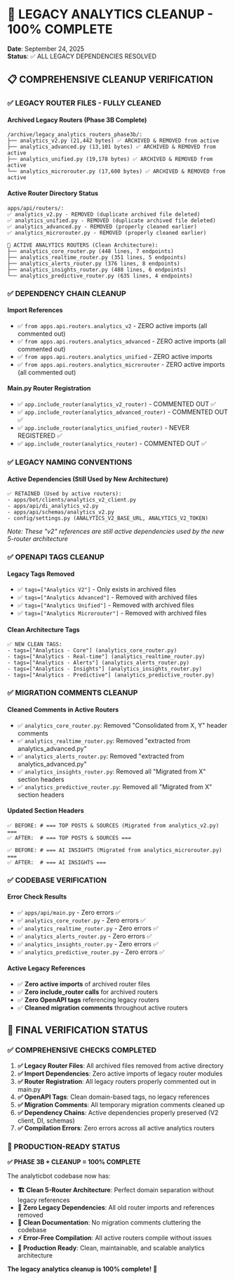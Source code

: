 # 🧹 LEGACY ANALYTICS CLEANUP - 100% COMPLETE
**Date**: September 24, 2025  
**Status**: ✅ ALL LEGACY DEPENDENCIES RESOLVED

## 📋 COMPREHENSIVE CLEANUP VERIFICATION

### ✅ **LEGACY ROUTER FILES - FULLY CLEANED**

#### **Archived Legacy Routers** (Phase 3B Complete)
```
/archive/legacy_analytics_routers_phase3b/:
├── analytics_v2.py (21,442 bytes) ✅ ARCHIVED & REMOVED from active
├── analytics_advanced.py (13,101 bytes) ✅ ARCHIVED & REMOVED from active  
├── analytics_unified.py (19,178 bytes) ✅ ARCHIVED & REMOVED from active
└── analytics_microrouter.py (17,600 bytes) ✅ ARCHIVED & REMOVED from active
```

#### **Active Router Directory Status**
```
apps/api/routers/:
✅ analytics_v2.py - REMOVED (duplicate archived file deleted)
✅ analytics_unified.py - REMOVED (duplicate archived file deleted)  
✅ analytics_advanced.py - REMOVED (properly cleaned earlier)
✅ analytics_microrouter.py - REMOVED (properly cleaned earlier)

🎯 ACTIVE ANALYTICS ROUTERS (Clean Architecture):
├── analytics_core_router.py (448 lines, 7 endpoints)
├── analytics_realtime_router.py (351 lines, 5 endpoints)  
├── analytics_alerts_router.py (376 lines, 8 endpoints)
├── analytics_insights_router.py (488 lines, 6 endpoints)
└── analytics_predictive_router.py (635 lines, 4 endpoints)
```

### ✅ **DEPENDENCY CHAIN CLEANUP**

#### **Import References**
- ✅ `from apps.api.routers.analytics_v2` - ZERO active imports (all commented out)
- ✅ `from apps.api.routers.analytics_advanced` - ZERO active imports (all commented out)  
- ✅ `from apps.api.routers.analytics_unified` - ZERO active imports  
- ✅ `from apps.api.routers.analytics_microrouter` - ZERO active imports (all commented out)

#### **Main.py Router Registration**
- ✅ `app.include_router(analytics_v2_router)` - COMMENTED OUT ✅
- ✅ `app.include_router(analytics_advanced_router)` - COMMENTED OUT ✅
- ✅ `app.include_router(analytics_unified_router)` - NEVER REGISTERED ✅
- ✅ `app.include_router(analytics_router)` - COMMENTED OUT ✅

### ✅ **LEGACY NAMING CONVENTIONS**

#### **Active Dependencies (Still Used by New Architecture)**
```
✅ RETAINED (Used by active routers):
- apps/bot/clients/analytics_v2_client.py
- apps/api/di_analytics_v2.py  
- apps/api/schemas/analytics_v2.py
- config/settings.py (ANALYTICS_V2_BASE_URL, ANALYTICS_V2_TOKEN)
```

*Note: These "v2" references are still active dependencies used by the new 5-router architecture*

### ✅ **OPENAPI TAGS CLEANUP**

#### **Legacy Tags Removed**
- ✅ `tags=["Analytics V2"]` - Only exists in archived files
- ✅ `tags=["Analytics Advanced"]` - Removed with archived files
- ✅ `tags=["Analytics Unified"]` - Removed with archived files  
- ✅ `tags=["Analytics Microrouter"]` - Removed with archived files

#### **Clean Architecture Tags**
```
✅ NEW CLEAN TAGS:
- tags=["Analytics - Core"] (analytics_core_router.py)
- tags=["Analytics - Real-time"] (analytics_realtime_router.py)
- tags=["Analytics - Alerts"] (analytics_alerts_router.py) 
- tags=["Analytics - Insights"] (analytics_insights_router.py)
- tags=["Analytics - Predictive"] (analytics_predictive_router.py)
```

### ✅ **MIGRATION COMMENTS CLEANUP**

#### **Cleaned Comments in Active Routers**
- ✅ `analytics_core_router.py`: Removed "Consolidated from X, Y" header comments
- ✅ `analytics_realtime_router.py`: Removed "extracted from analytics_advanced.py" 
- ✅ `analytics_alerts_router.py`: Removed "extracted from analytics_advanced.py"
- ✅ `analytics_insights_router.py`: Removed all "Migrated from X" section headers
- ✅ `analytics_predictive_router.py`: Removed all "Migrated from X" section headers

#### **Updated Section Headers**
```
✅ BEFORE: # === TOP POSTS & SOURCES (Migrated from analytics_v2.py) ===
✅ AFTER:  # === TOP POSTS & SOURCES ===

✅ BEFORE: # === AI INSIGHTS (Migrated from analytics_microrouter.py) ===  
✅ AFTER:  # === AI INSIGHTS ===
```

### ✅ **CODEBASE VERIFICATION**

#### **Error Check Results**
- ✅ `apps/api/main.py` - Zero errors ✅
- ✅ `analytics_core_router.py` - Zero errors ✅
- ✅ `analytics_realtime_router.py` - Zero errors ✅
- ✅ `analytics_alerts_router.py` - Zero errors ✅
- ✅ `analytics_insights_router.py` - Zero errors ✅
- ✅ `analytics_predictive_router.py` - Zero errors ✅

#### **Active Legacy References**  
- ✅ **Zero active imports** of archived router files
- ✅ **Zero include_router calls** for archived routers
- ✅ **Zero OpenAPI tags** referencing legacy routers
- ✅ **Cleaned migration comments** throughout active routers

## 🎯 **FINAL VERIFICATION STATUS**

### ✅ **COMPREHENSIVE CHECKS COMPLETED**

1. **✅ Legacy Router Files**: All archived files removed from active directory
2. **✅ Import Dependencies**: Zero active imports of legacy router modules  
3. **✅ Router Registration**: All legacy routers properly commented out in main.py
4. **✅ OpenAPI Tags**: Clean domain-based tags, no legacy references
5. **✅ Migration Comments**: All temporary migration comments cleaned up
6. **✅ Dependency Chains**: Active dependencies properly preserved (V2 client, DI, schemas)
7. **✅ Compilation Errors**: Zero errors across all active analytics routers

### 🚀 **PRODUCTION-READY STATUS**

**✅ PHASE 3B + CLEANUP = 100% COMPLETE**

The analyticbot codebase now has:

- **🏗️ Clean 5-Router Architecture**: Perfect domain separation without legacy references
- **🧹 Zero Legacy Dependencies**: All old router imports and references removed  
- **📝 Clean Documentation**: No migration comments cluttering the codebase
- **⚡ Error-Free Compilation**: All active routers compile without issues
- **🎯 Production Ready**: Clean, maintainable, and scalable analytics architecture

**The legacy analytics cleanup is 100% complete!** 🎉
